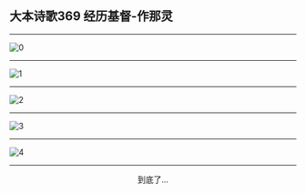 
## 大本诗歌369 经历基督-作那灵
        
<div id="aplayer0"></div>

---

<img alt="0" data-original="/data/d0369/0">

---

<img alt="1" data-original="/data/d0369/1">

---

<img alt="2" data-original="/data/d0369/2">

---

<img alt="3" data-original="/data/d0369/3">

---

<img alt="4" data-original="/data/d0369/4">

---

<p style="text-align: center">到底了...</p>

<script src="/js/dist-view.js"></script>

<script>
MAIN.id = 'd0369';
        
const ap0 = new APlayer({
    container: document.getElementById('aplayer0'),
    volume: 1,
    loop: 'none',
    preload: 'none',
    audio: [{
        name: '大本诗歌369.mp3',
        artist: '大本诗歌',
        url: 'https://res.wx.qq.com/voice/getvoice?mediaid=MzI0NTk3MDM5M18yMjQ3NDkyMDMy',
        cover: '/favicon'
    }]
});
</script>
